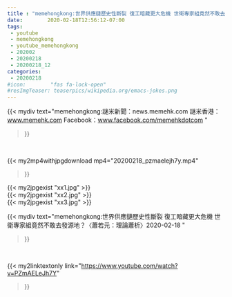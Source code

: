 ```yaml
---
title : "memehongkong:世界供應鏈歷史性斷裂 復工暗藏更大危機 世衛專家組竟然不敢去發源地？〈蕭若元：理論蕭析〉2020-02-18 "
date:        2020-02-18T12:56:12-07:00
tags:
 - youtube
 - memehongkong
 - youtube_memehongkong
 - 202002
 - 20200218
 - 20200218_12
categories:
 - 20200218
#icon:        "fas fa-lock-open"
#resImgTeaser: teaserpics/wikipedia.org/emacs-jokes.png
---
```


{{< mydiv text="memehongkong:謎米新聞：news.memehk.com 謎米香港： www.memehk.com Facebook：www.facebook.com/memehkdotcom "
>}}
<br>


{{< my2mp4withjpgdownload mp4="20200218_pzmaelejh7y.mp4"
>}}

{{< my2jpgexist "xx1.jpg" >}}<br>
{{< my2jpgexist "xx2.jpg" >}}<br>
{{< my2jpgexist "xx3.jpg" >}}<br>



{{< mydiv text="memehongkong:世界供應鏈歷史性斷裂 復工暗藏更大危機 世衛專家組竟然不敢去發源地？〈蕭若元：理論蕭析〉2020-02-18 "
>}}
<br>

{{< my2linktextonly link="https://www.youtube.com/watch?v=PZmAELeJh7Y"
>}}


<br>

